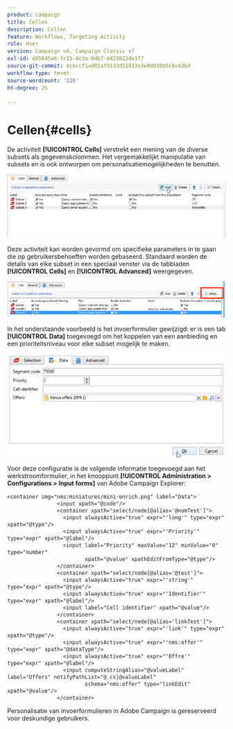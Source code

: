 ```yaml
---
product: campaign
title: Cellen
description: Cellen
feature: Workflows, Targeting Activity
role: User
version: Campaign v8, Campaign Classic v7
exl-id: d85645a6-fc15-4c3a-9d67-d4230224e1f7
source-git-commit: 4cbccf1ad02af9133d51933e3e0d010b5c8c43bd
workflow-type: tm+mt
source-wordcount: '116'
ht-degree: 2%

---
```


# Cellen{#cells}

De activiteit **[!UICONTROL Cells]** verstrekt een mening van de diverse subsets als gegevenskolommen. Het vergemakkelijkt manipulatie van subsets en is ook ontworpen om personalisatiemogelijkheden te benutten.

![](assets/wf_split_cells.png)

Deze activiteit kan worden gevormd om specifieke parameters in te gaan die op gebruikersbehoeften worden gebaseerd. Standaard worden de details van elke subset in een speciaal venster via de tabbladen **[!UICONTROL Cells]** en **[!UICONTROL Advanced]** weergegeven.

![](assets/wf_split_cells_with_customization.png)

In het onderstaande voorbeeld is het invoerformulier gewijzigd: er is een tab **[!UICONTROL Data]** toegevoegd om het koppelen van een aanbieding en een prioriteitsniveau voor elke subset mogelijk te maken.

![](assets/cells-activity-sample.png)

Voor deze configuratie is de volgende informatie toegevoegd aan het werkstroomformulier, in het knooppunt **[!UICONTROL Administration > Configurations > Input forms]** van Adobe Campaign Explorer:

```
<container img="nms:miniatures/mini-enrich.png" label="Data">
                <input xpath="@code"/>
                <container xpath="select/node[@alias='@numTest']">
                  <input alwaysActive="true" expr="'long'" type="expr" xpath="@type"/>
                  <input alwaysActive="true" expr="'Priority'" type="expr" xpath="@label"/>
                  <input label="Priority" maxValue="12" minValue="0" type="number"
                         xpath="@value" xpathEditFromType="@type"/>
                </container>
                <container xpath="select/node[@alias='@test']">
                  <input alwaysActive="true" expr="'string'" type="expr" xpath="@type"/>
                  <input alwaysActive="true" expr="'Identifier'" type="expr" xpath="@label"/>
                  <input label="Cell identifier" xpath="@value"/>
                </container>
                <container xpath="select/node[@alias='linkTest']">
                  <input alwaysActive="true" expr="'link'" type="expr" xpath="@type"/>
                  <input alwaysActive="true" expr="'nms:offer'" type="expr" xpath="@dataType"/>
                  <input alwaysActive="true" expr="'Offre'" type="expr" xpath="@label"/>
                  <input computeStringAlias="@valueLabel" label="Offers" notifyPathList="@_cs|@valueLabel"
                         schema="nms:offer" type="linkEdit" xpath="@value"/>
                </container>
```

Personalisatie van invoerformulieren in Adobe Campaign is gereserveerd voor deskundige gebruikers.